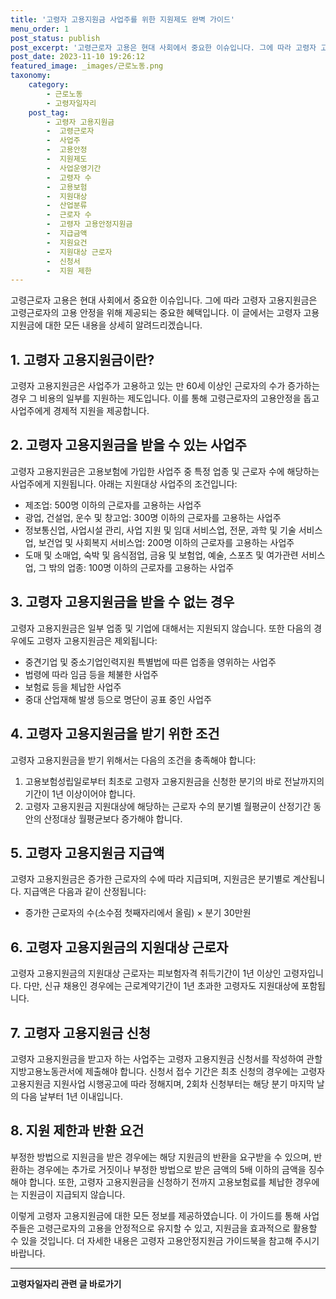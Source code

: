 ```yaml
---
title: '고령자 고용지원금 사업주를 위한 지원제도 완벽 가이드'
menu_order: 1
post_status: publish
post_excerpt: '고령근로자 고용은 현대 사회에서 중요한 이슈입니다. 그에 따라 고령자 고용지원금은 고령근로자의 고용 안정을 위해 제공되는 중요한 혜택입니다. 이 글에서는 고령자 고용지원금에 대한 모든 내용을 상세히 알려드리겠습니다.'
post_date: 2023-11-10 19:26:12
featured_image: _images/근로노동.png
taxonomy:
    category:
        - 근로노동
        - 고령자일자리
    post_tag:
        - 고령자 고용지원금
        -  고령근로자
        -  사업주
        -  고용안정
        -  지원제도
        -  사업운영기간
        -  고령자 수
        -  고용보험
        -  지원대상
        -  산업분류
        -  근로자 수
        -  고령자 고용안정지원금
        -  지급금액
        -  지원요건
        -  지원대상 근로자
        -  신청서
        -  지원 제한
---
```




고령근로자 고용은 현대 사회에서 중요한 이슈입니다. 그에 따라 고령자 고용지원금은 고령근로자의 고용 안정을 위해 제공되는 중요한 혜택입니다. 이 글에서는 고령자 고용지원금에 대한 모든 내용을 상세히 알려드리겠습니다.

## 1. 고령자 고용지원금이란?

고령자 고용지원금은 사업주가 고용하고 있는 만 60세 이상인 근로자의 수가 증가하는 경우 그 비용의 일부를 지원하는 제도입니다. 이를 통해 고령근로자의 고용안정을 돕고 사업주에게 경제적 지원을 제공합니다.

## 2. 고령자 고용지원금을 받을 수 있는 사업주

고령자 고용지원금은 고용보험에 가입한 사업주 중 특정 업종 및 근로자 수에 해당하는 사업주에게 지원됩니다. 아래는 지원대상 사업주의 조건입니다:

- 제조업: 500명 이하의 근로자를 고용하는 사업주
- 광업, 건설업, 운수 및 창고업: 300명 이하의 근로자를 고용하는 사업주
- 정보통신업, 사업시설 관리, 사업 지원 및 임대 서비스업, 전문, 과학 및 기술 서비스업, 보건업 및 사회복지 서비스업: 200명 이하의 근로자를 고용하는 사업주
- 도매 및 소매업, 숙박 및 음식점업, 금융 및 보험업, 예술, 스포츠 및 여가관련 서비스업, 그 밖의 업종: 100명 이하의 근로자를 고용하는 사업주

## 3. 고령자 고용지원금을 받을 수 없는 경우

고령자 고용지원금은 일부 업종 및 기업에 대해서는 지원되지 않습니다. 또한 다음의 경우에도 고령자 고용지원금은 제외됩니다:

- 중견기업 및 중소기업인력지원 특별법에 따른 업종을 영위하는 사업주
- 법령에 따라 임금 등을 체불한 사업주
- 보험료 등을 체납한 사업주
- 중대 산업재해 발생 등으로 명단이 공표 중인 사업주

## 4. 고령자 고용지원금을 받기 위한 조건

고령자 고용지원금을 받기 위해서는 다음의 조건을 충족해야 합니다:

1. 고용보험성립일로부터 최초로 고령자 고용지원금을 신청한 분기의 바로 전날까지의 기간이 1년 이상이어야 합니다.
2. 고령자 고용지원금 지원대상에 해당하는 근로자 수의 분기별 월평균이 산정기간 동안의 산정대상 월평균보다 증가해야 합니다.

## 5. 고령자 고용지원금 지급액

고령자 고용지원금은 증가한 근로자의 수에 따라 지급되며, 지원금은 분기별로 계산됩니다. 지급액은 다음과 같이 산정됩니다:

- 증가한 근로자의 수(소수점 첫째자리에서 올림) × 분기 30만원

## 6. 고령자 고용지원금의 지원대상 근로자

고령자 고용지원금의 지원대상 근로자는 피보험자격 취득기간이 1년 이상인 고령자입니다. 다만, 신규 채용인 경우에는 근로계약기간이 1년 초과한 고령자도 지원대상에 포함됩니다.

## 7. 고령자 고용지원금 신청

고령자 고용지원금을 받고자 하는 사업주는 고령자 고용지원금 신청서를 작성하여 관할 지방고용노동관서에 제출해야 합니다. 신청서 접수 기간은 최초 신청의 경우에는 고령자 고용지원금 지원사업 시행공고에 따라 정해지며, 2회차 신청부터는 해당 분기 마지막 날의 다음 날부터 1년 이내입니다.

## 8. 지원 제한과 반환 요건

부정한 방법으로 지원금을 받은 경우에는 해당 지원금의 반환을 요구받을 수 있으며, 반환하는 경우에는 추가로 거짓이나 부정한 방법으로 받은 금액의 5배 이하의 금액을 징수해야 합니다. 또한, 고령자 고용지원금을 신청하기 전까지 고용보험료를 체납한 경우에는 지원금이 지급되지 않습니다.

이렇게 고령자 고용지원금에 대한 모든 정보를 제공하였습니다. 이 가이드를 통해 사업주들은 고령근로자의 고용을 안정적으로 유지할 수 있고, 지원금을 효과적으로 활용할 수 있을 것입니다. 더 자세한 내용은 고령자 고용안정지원금 가이드북을 참고해 주시기 바랍니다.
<!-- wp:separator -->
<hr class="wp-block-separator has-alpha-channel-opacity"/>
<!-- /wp:separator -->

<!-- wp:group {"backgroundColor":"base","layout":{"type":"constrained"}} -->
<div class="wp-block-group has-base-background-color has-background"><!-- wp:paragraph {"align":"center","fontSize":"medium"} -->
<p class="has-text-align-center has-large-font-size"><strong>고령자일자리 관련 글 바로가기</strong></p>
<!-- /wp:paragraph -->


<!-- wp:latest-posts
{"categories":[{"id":10558,"count":19,"description":"","link":"https://uknowlaw.com/category/%ea%b3%a0%eb%a0%b9%ec%9e%90%ec%9d%bc%ec%9e%90%eb%a6%ac/","name":"고령자일자리","slug":"고령자일자리","taxonomy":"category","parent":0,"meta":[],"_links":{"self":[{"href":"https://uknowlaw.com/wp-json/wp/v2/categories/10558"}],"collection":[{"href":"https://uknowlaw.com/wp-json/wp/v2/categories"}],"about":[{"href":"https://uknowlaw.com/wp-json/wp/v2/taxonomies/category"}],"wp:post_type":[{"href":"https://uknowlaw.com/wp-json/wp/v2/posts?categories=10558"}],"curies":[{"name":"wp","href":"https://api.w.org/{rel}","templated":true}]}}],"postsToShow":100,"excerptLength":28,"postLayout":"grid","columns":2,"featuredImageAlign":"left","featuredImageSizeSlug":"large","fontSize":"small"} /--></div>
<!-- /wp:group -->